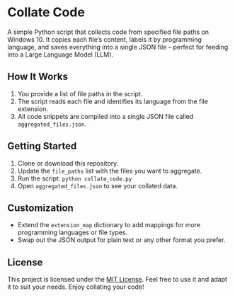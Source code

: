 # Collate Code

A simple Python script that collects code from specified file paths on Windows 10. It copies each file’s content, labels it by programming language, and saves everything into a single JSON file – perfect for feeding into a Large Language Model (LLM).

## How It Works
1. You provide a list of file paths in the script.
2. The script reads each file and identifies its language from the file extension.
3. All code snippets are compiled into a single JSON file called `aggregated_files.json`.

## Getting Started
1. Clone or download this repository.
2. Update the `file_paths` list with the files you want to aggregate.
3. Run the script: `python collate_code.py`
4. Open `aggregated_files.json` to see your collated data.

## Customization
- Extend the `extension_map` dictionary to add mappings for more programming languages or file types.
- Swap out the JSON output for plain text or any other format you prefer.  

## License
This project is licensed under the [MIT License](LICENSE). Feel free to use it and adapt it to suit your needs. Enjoy collating your code!
